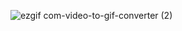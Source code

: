 ![ezgif com-video-to-gif-converter (2)](https://github.com/Jtog123/Platformer/assets/67664870/1155ef0f-f72e-440c-a192-952bf2f04f32)
